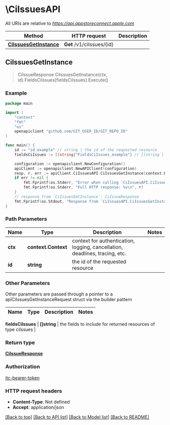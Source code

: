 # \CiIssuesAPI

All URIs are relative to *https://api.appstoreconnect.apple.com*

Method | HTTP request | Description
------------- | ------------- | -------------
[**CiIssuesGetInstance**](CiIssuesAPI.md#CiIssuesGetInstance) | **Get** /v1/ciIssues/{id} | 



## CiIssuesGetInstance

> CiIssueResponse CiIssuesGetInstance(ctx, id).FieldsCiIssues(fieldsCiIssues).Execute()



### Example

```go
package main

import (
    "context"
    "fmt"
    "os"
    openapiclient "github.com/GIT_USER_ID/GIT_REPO_ID"
)

func main() {
    id := "id_example" // string | the id of the requested resource
    fieldsCiIssues := []string{"FieldsCiIssues_example"} // []string | the fields to include for returned resources of type ciIssues (optional)

    configuration := openapiclient.NewConfiguration()
    apiClient := openapiclient.NewAPIClient(configuration)
    resp, r, err := apiClient.CiIssuesAPI.CiIssuesGetInstance(context.Background(), id).FieldsCiIssues(fieldsCiIssues).Execute()
    if err != nil {
        fmt.Fprintf(os.Stderr, "Error when calling `CiIssuesAPI.CiIssuesGetInstance``: %v\n", err)
        fmt.Fprintf(os.Stderr, "Full HTTP response: %v\n", r)
    }
    // response from `CiIssuesGetInstance`: CiIssueResponse
    fmt.Fprintf(os.Stdout, "Response from `CiIssuesAPI.CiIssuesGetInstance`: %v\n", resp)
}
```

### Path Parameters


Name | Type | Description  | Notes
------------- | ------------- | ------------- | -------------
**ctx** | **context.Context** | context for authentication, logging, cancellation, deadlines, tracing, etc.
**id** | **string** | the id of the requested resource | 

### Other Parameters

Other parameters are passed through a pointer to a apiCiIssuesGetInstanceRequest struct via the builder pattern


Name | Type | Description  | Notes
------------- | ------------- | ------------- | -------------

 **fieldsCiIssues** | **[]string** | the fields to include for returned resources of type ciIssues | 

### Return type

[**CiIssueResponse**](CiIssueResponse.md)

### Authorization

[itc-bearer-token](../README.md#itc-bearer-token)

### HTTP request headers

- **Content-Type**: Not defined
- **Accept**: application/json

[[Back to top]](#) [[Back to API list]](../README.md#documentation-for-api-endpoints)
[[Back to Model list]](../README.md#documentation-for-models)
[[Back to README]](../README.md)

